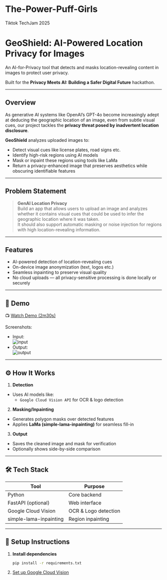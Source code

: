 # The-Power-Puff-Girls
Tiktok TechJam 2025

#  GeoShield: AI-Powered Location Privacy for Images

An AI-for-Privacy tool that detects and masks location-revealing content in images to protect user privacy.

Built for the **Privacy Meets AI: Building a Safer Digital Future** hackathon.

---
## Overview

As generative AI systems like OpenAI’s GPT-4o become increasingly adept at deducing the geographic location of an image, even from subtle visual cues, our project tackles the **privacy threat posed by inadvertent location disclosure**.

**GeoShield** analyzes uploaded images to:
- Detect visual cues like license plates, road signs etc.
- Identify high-risk regions using AI models
- Mask or inpaint these regions using tools like LaMa 
- Return a privacy-enhanced image that preserves aesthetics while obscuring identifiable features

---

## Problem Statement

> **GenAI Location Privacy**  
Build an app that allows users to upload an image and analyzes whether it contains visual cues that could be used to infer the geographic location where it was taken.  
It should also support automatic masking or noise injection for regions with high location-revealing information.

---

## Features

-  AI-powered detection of location-revealing cues
-  On-device image anonymization (text, logos etc.)
-  Seamless inpainting to preserve visual quality
-  No cloud uploads — all privacy-sensitive processing is done locally or securely

---

## 🧪 Demo

📺 [Watch Demo (2m30s)](https://youtube.com/your-demo-video)

Screenshots:
- Input:  
  ![input](examples/sample_input.jpg)
- Output:  
  ![output](examples/sample_output.jpg)

---

## ⚙️ How It Works

1.  **Detection**  
   - Uses AI models like:
     - `Google Cloud Vision API` for OCR & logo detection

2.  **Masking/Inpainting**  
   - Generates polygon masks over detected features
   - Applies **LaMa (simple-lama-inpainting)** for seamless fill-in

3.  **Output**  
   - Saves the cleaned image and mask for verification
   - Optionally shows side-by-side comparison

---

## 🛠️ Tech Stack

| Tool               | Purpose                           |
|--------------------|-----------------------------------|
| Python             | Core backend                      |
| FastAPI (optional) | Web interface                     |
| Google Cloud Vision| OCR & Logo detection              |
| simple-lama-inpainting | Region inpainting          |

---

## 🔧 Setup Instructions

1. **Install dependencies**
   ```bash
   pip install -r requirements.txt
2. [Set up Google Cloud Vision](https://cloud.google.com/vision/docs/ocr)

